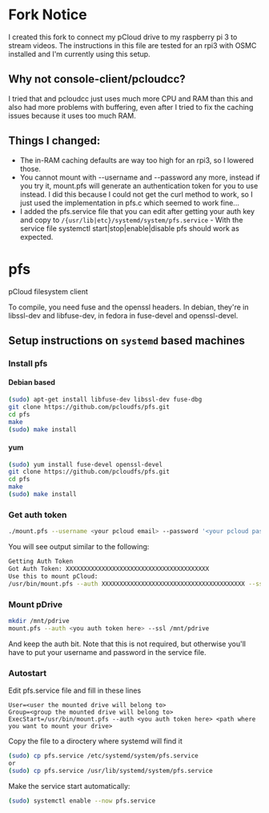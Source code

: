 Fork Notice
===

I created this fork to connect my pCloud drive to my raspberry pi 3 to stream videos. The instructions in this file are tested for an rpi3 with OSMC installed and I'm currently using this setup.

Why not console-client/pcloudcc?
---
I tried that and pcloudcc just uses much more CPU and RAM than this and also had more problems with buffering, even after I tried to fix the caching issues because it uses too much RAM.

Things I changed:
---
* The in-RAM caching defaults are way too high for an rpi3, so I lowered those.
* You cannot mount with --username and --password any more, instead if you try it, mount.pfs will generate an authentication token for you to use instead. I did this because I could not get the curl method to work, so I just used the implementation in pfs.c which seemed to work fine...
* I added the pfs.service file that you can edit after getting your auth key and copy to `/{usr/lib|etc}/systemd/system/pfs.service` - 
With the service file systemctl start|stop|enable|disable pfs should work as expected.


pfs
===

pCloud filesystem client

To compile, you need fuse and the openssl headers. In debian,
they're in libssl-dev and libfuse-dev, in fedora in fuse-devel and
openssl-devel.

## Setup instructions on `systemd` based machines

### Install pfs

#### Debian based
```sh
(sudo) apt-get install libfuse-dev libssl-dev fuse-dbg
git clone https://github.com/pcloudfs/pfs.git
cd pfs
make
(sudo) make install
```

#### yum
```sh
(sudo) yum install fuse-devel openssl-devel
git clone https://github.com/pcloudfs/pfs.git
cd pfs
make
(sudo) make install
```

### Get auth token

```sh 
./mount.pfs --username <your pcloud email> --password '<your pcloud password'
```

You will see output similar to the following:
````sh
Getting Auth Token
Got Auth Token: XXXXXXXXXXXXXXXXXXXXXXXXXXXXXXXXXXXXXXXX
Use this to mount pCloud: 
/usr/bin/mount.pfs --auth XXXXXXXXXXXXXXXXXXXXXXXXXXXXXXXXXXXXXXXX --ssl /home/<your user>/pCloudDrive
````

### Mount pDrive

```sh
mkdir /mnt/pdrive
mount.pfs --auth <you auth token here> --ssl /mnt/pdrive
```

And keep the auth bit.
Note that this is not required, but otherwise you'll have to put your username
and password in the service file.

### Autostart

Edit pfs.service file and fill in these lines

```
User=<user the mounted drive will belong to>
Group=<group the mounted drive will belong to>
ExecStart=/usr/bin/mount.pfs --auth <you auth token here> <path where you want to mount your drive>
```

Copy the file to a diroctery where systemd will find it
```sh
(sudo) cp pfs.service /etc/systemd/system/pfs.service
or
(sudo) cp pfs.service /usr/lib/systemd/system/pfs.service
```

Make the service start automatically:

```sh
(sudo) systemctl enable --now pfs.service
```
